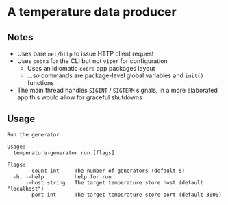 # A temperature data producer

## Notes

- Uses bare `net/http` to issue HTTP client request
- Uses `cobra` for the CLI but not `viper` for configuration
  - Uses an idiomatic `cobra` app packages layout
  - ...so commands are package-level global variables and `init()` functions
- The main thread handles `SIGINT` / `SIGTERM` signals, in a more elaborated app this would allow for graceful shutdowns

## Usage

```
Run the generator

Usage:
  temperature-generator run [flags]

Flags:
      --count int     The number of generators (default 5)
  -h, --help          help for run
      --host string   The target temperature store host (default "localhost")
      --port int      The target temperature store port (default 3000)
```